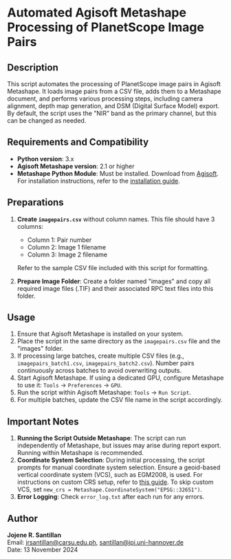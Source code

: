 # Automated Agisoft Metashape Processing of PlanetScope Image Pairs

## Description
This script automates the processing of PlanetScope image pairs in Agisoft Metashape. It loads image pairs from a CSV file, adds them to a Metashape document, and performs various processing steps, including camera alignment, depth map generation, and DSM (Digital Surface Model) export. By default, the script uses the "NIR" band as the primary channel, but this can be changed as needed.

## Requirements and Compatibility
- **Python version**: 3.x
- **Agisoft Metashape version**: 2.1 or higher
- **Metashape Python Module**: Must be installed. Download from [Agisoft](https://www.agisoft.com/downloads/installer/). For installation instructions, refer to the [installation guide](https://agisoft.freshdesk.com/support/solutions/articles/31000148930-how-to-install-metashape-stand-alone-python-module).

## Preparations
1. **Create `imagepairs.csv`** without column names. This file should have 3 columns:
   - Column 1: Pair number
   - Column 2: Image 1 filename
   - Column 3: Image 2 filename
   
   Refer to the sample CSV file included with this script for formatting.

2. **Prepare Image Folder**: Create a folder named "images" and copy all required image files (.TIF) and their associated RPC text files into this folder.

## Usage
1. Ensure that Agisoft Metashape is installed on your system.
2. Place the script in the same directory as the `imagepairs.csv` file and the "images" folder.
3. If processing large batches, create multiple CSV files (e.g., `imagepairs_batch1.csv`, `imagepairs_batch2.csv`). Number pairs continuously across batches to avoid overwriting outputs.
4. Start Agisoft Metashape. If using a dedicated GPU, configure Metashape to use it: `Tools` → `Preferences` → `GPU`.
5. Run the script within Agisoft Metashape: `Tools` → `Run Script`.
6. For multiple batches, update the CSV file name in the script accordingly.

## Important Notes
1. **Running the Script Outside Metashape**: The script can run independently of Metashape, but issues may arise during report export. Running within Metashape is recommended.
2. **Coordinate System Selection**: During initial processing, the script prompts for manual coordinate system selection. Ensure a geoid-based vertical coordinate system (VCS), such as EGM2008, is used. For instructions on custom CRS setup, refer to [this guide](https://agisoft.freshdesk.com/support/solutions/articles/31000148332-how-to-use-height-above-geoid-for-the-coordinate-system). To skip custom VCS, set `new_crs = Metashape.CoordinateSystem("EPSG::32651")`.
3. **Error Logging**: Check `error_log.txt` after each run for any errors.

## Author
**Jojene R. Santillan**  
Email: [jrsantillan@carsu.edu.ph](mailto:jrsantillan@carsu.edu.ph), [santillan@ipi.uni-hannover.de](mailto:santillan@ipi.uni-hannover.de)  
Date: 13 November 2024
